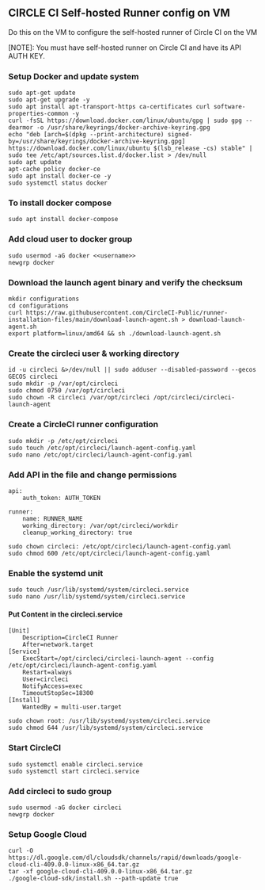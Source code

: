 ## CIRCLE CI Self-hosted Runner config on VM

Do this on the VM to configure the self-hosted runner of Circle CI on the VM

[NOTE]: You must have self-hosted runner on Circle CI and have its API AUTH KEY.
### Setup Docker and update system
```
sudo apt-get update
sudo apt-get upgrade -y
sudo apt install apt-transport-https ca-certificates curl software-properties-common -y
curl -fsSL https://download.docker.com/linux/ubuntu/gpg | sudo gpg --dearmor -o /usr/share/keyrings/docker-archive-keyring.gpg
echo "deb [arch=$(dpkg --print-architecture) signed-by=/usr/share/keyrings/docker-archive-keyring.gpg] https://download.docker.com/linux/ubuntu $(lsb_release -cs) stable" | sudo tee /etc/apt/sources.list.d/docker.list > /dev/null
sudo apt update
apt-cache policy docker-ce
sudo apt install docker-ce -y
sudo systemctl status docker
```
### To install docker compose
```
sudo apt install docker-compose
```

### Add cloud user to docker group
```
sudo usermod -aG docker <<username>>
newgrp docker
```
### Download the launch agent binary and verify the checksum
```
mkdir configurations
cd configurations
curl https://raw.githubusercontent.com/CircleCI-Public/runner-installation-files/main/download-launch-agent.sh > download-launch-agent.sh
export platform=linux/amd64 && sh ./download-launch-agent.sh
```

### Create the circleci user & working directory
```
id -u circleci &>/dev/null || sudo adduser --disabled-password --gecos GECOS circleci
sudo mkdir -p /var/opt/circleci
sudo chmod 0750 /var/opt/circleci
sudo chown -R circleci /var/opt/circleci /opt/circleci/circleci-launch-agent
```

### Create a CircleCI runner configuration
```
sudo mkdir -p /etc/opt/circleci
sudo touch /etc/opt/circleci/launch-agent-config.yaml
sudo nano /etc/opt/circleci/launch-agent-config.yaml
```
### Add API in the file and change permissions
```
api:
    auth_token: AUTH_TOKEN

runner:
    name: RUNNER_NAME
    working_directory: /var/opt/circleci/workdir
    cleanup_working_directory: true
```
```
sudo chown circleci: /etc/opt/circleci/launch-agent-config.yaml
sudo chmod 600 /etc/opt/circleci/launch-agent-config.yaml
```

### Enable the systemd unit
```
sudo touch /usr/lib/systemd/system/circleci.service
sudo nano /usr/lib/systemd/system/circleci.service
```
#### Put Content in the circleci.service
```
[Unit]
    Description=CircleCI Runner
    After=network.target
[Service]
    ExecStart=/opt/circleci/circleci-launch-agent --config /etc/opt/circleci/launch-agent-config.yaml
    Restart=always
    User=circleci
    NotifyAccess=exec
    TimeoutStopSec=18300
[Install]
    WantedBy = multi-user.target
```
```    
sudo chown root: /usr/lib/systemd/system/circleci.service
sudo chmod 644 /usr/lib/systemd/system/circleci.service
```

### Start CircleCI
```
sudo systemctl enable circleci.service
sudo systemctl start circleci.service
```

### Add circleci to sudo group
```
sudo usermod -aG docker circleci
newgrp docker
```

### Setup Google Cloud
```
curl -O https://dl.google.com/dl/cloudsdk/channels/rapid/downloads/google-cloud-cli-409.0.0-linux-x86_64.tar.gz
tar -xf google-cloud-cli-409.0.0-linux-x86_64.tar.gz
./google-cloud-sdk/install.sh --path-update true
```